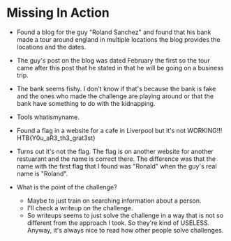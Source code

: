 # Missing In Action  

* Found a blog for the guy "Roland Sanchez" and found that his bank made a tour around england in multiple locations the blog provides the locations and the dates.
* The guy's post on the blog was dated February the first so the tour came after this post that he stated in that he will be going on a business trip.
* The bank seems fishy. I don't know if that's because the bank is fake and the ones who made the challenge are playing around or that the bank have something to do with the kidnapping.

* Tools whatismyname.
* Found a flag in a website for a cafe in Liverpool but it's not WORKING!!!  HTB{Y0u_aR3_th3_grat3st}
* Turns out it's not the flag. The flag is on another website for another restuarant and the name is correct there. The difference was that the name with the first flag that I found was "Ronald" when the guy's real name is "Roland". 

* What is the point of the challenge?  
  * Maybe to just train on searching information about a person.
  * I'll check a writeup on the challenge.
  * So writeups seems to just solve the challenge in a way that is not so different from the approach I took. So they're kind of USELESS. Anyway, it's always nice to read how other people solve challenges.